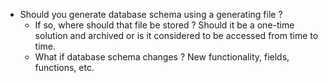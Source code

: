 - Should you generate database schema using a generating file ?
  - If so, where should that file be stored ? Should it be a one-time solution and archived or is it considered to be accessed from time to time. 
  - What if database schema changes ? New functionality, fields, functions, etc.